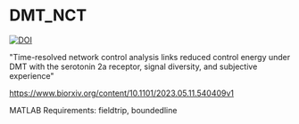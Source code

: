 # DMT_NCT

[![DOI](https://zenodo.org/badge/DOI/10.5281/zenodo.15177511.svg)](https://doi.org/10.5281/zenodo.15177511)


"Time-resolved network control analysis links reduced control energy under DMT with the serotonin 2a receptor, signal diversity, and subjective experience"

https://www.biorxiv.org/content/10.1101/2023.05.11.540409v1

MATLAB Requirements: fieldtrip, boundedline
